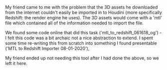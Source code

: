 My friend came to me with the problem that the 3D assets he downloaded from the internet couldn't easily be imported in to Houdini (more specifically Redshift: the render engine he uses). The 3D assets would come with a 'mtl' file which contained all of the information needed to import the file.

We found some code online that did this task ('mtl_to_redshift_061618_og') - I felt this code was a bit archaic not a nice abstraction to extend. I spent some time re-writing this from scratch into something I found presentable ('MTL to Redshift Importer 08-01-2020'),

My friend ended up not needing this tool after I had done the above, so we left it here.

